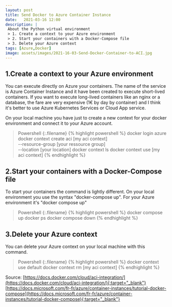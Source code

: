 ```yaml
---
layout: post
title: Send Docker to Azure Container Instance
date:   2021-03-16 12:00
description: |
 About the Python virtual environment
 > 1. Create a context to your Azure environment
 > 2. Start your containers with a Docker-Compose file
 > 3. Delete your Azure context
tags: [Azure,Docker]
image: assets/images/2021-16-03-Send-Docker-Container-to-ACI.jpg
---
```


## 1.Create a context to your Azure environment

You can execute directly on Azure your containers. The name of the service is Azure Container Instance and it have been created to execute short-lived containers. If you want to execute long-lived containers like an nginx or a database, the fare are very expensive (1€ by day by container) and I think it's better to use Azure Kubernetes Services or Cloud App service. 

On your local machine you have just to create a new context for your docker environment and connect it to your Azure account.

>Powershell
{:.filename}
{% highlight powershell %}
docker login azure
docker context create aci [my aci context] \
    --resource-group [your ressource group] \
    --location [your location]
docker context ls
docker context use [my aci context]
{% endhighlight %}

## 2.Start your containers with a Docker-Compose file

To start your containers the command is lightly different.
On your local environment you use the syntax "docker-compose up". For your Azure environment it's "docker compose up" 

>Powershell
{:.filename}
{% highlight powershell %}
docker compose up
docker ps
docker compose down
{% endhighlight %}

## 3.Delete your Azure context

You can delete your Azure context on your local machine with this command.

>Powershell
{:.filename}
{% highlight powershell %}
docker context use default
docker context rm [my aci context]
{% endhighlight %}

Source:
[https://docs.docker.com/cloud/aci-integration/](https://docs.docker.com/cloud/aci-integration/){:target="_blank"}
[https://docs.microsoft.com/fr-fr/azure/container-instances/tutorial-docker-compose](https://docs.microsoft.com/fr-fr/azure/container-instances/tutorial-docker-compose){:target="_blank"}